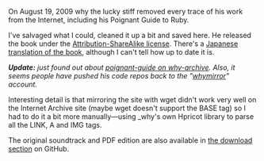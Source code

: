 On August 19, 2009 why the lucky stiff removed every trace of his work from the Internet, including his Poignant Guide to Ruby.

I've salvaged what I could, cleaned it up a bit and saved here. He released the book under the [Attribution-ShareAlike license](http://creativecommons.org/licenses/by-sa/2.5/). There's a [Japanese translation of the book](http://www.aoky.net/articles/why_poignant_guide_to_ruby/), although I can't tell how up to date it is.

***Update:** just found out about [poignant-guide on why-archive](http://github.com/whymirror/why-archive/tree/master/poignant-guide). Also, it seems people have pushed his code repos back to the "[whymirror](http://github.com/whymirror)" account.*

Interesting detail is that mirroring the site with wget didn't work very well on the Internet Archive site (maybe wget doesn't support the BASE tag) so I had to do it a bit more manually—using _why's own Hpricot library to parse all the LINK, A and IMG tags.

The original soundtrack and PDF edition are also available in [the download section](http://github.com/mislav/poignant-guide/downloads) on GitHub.
